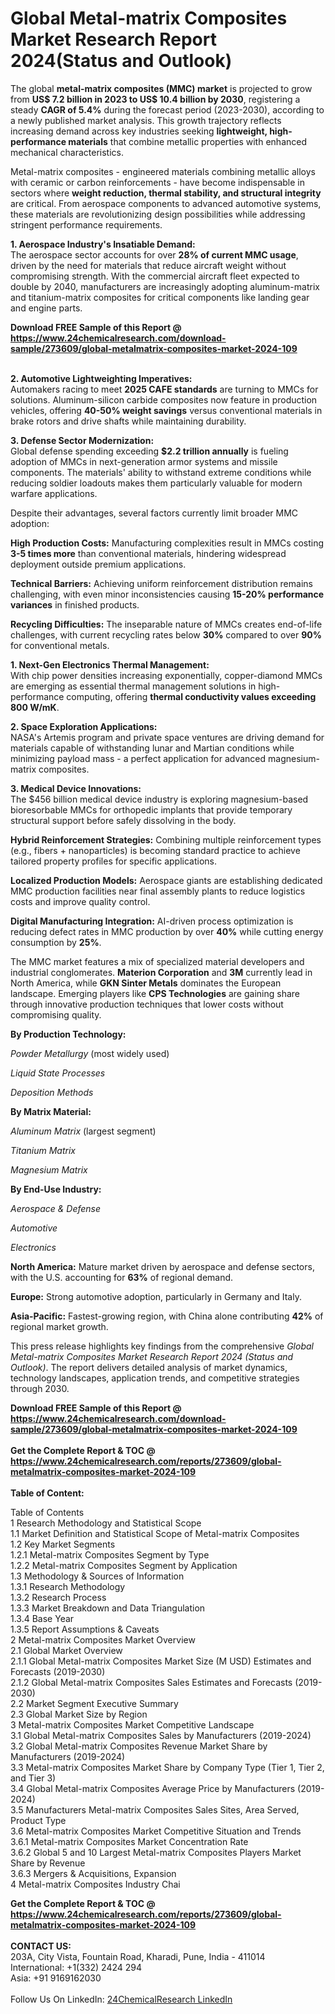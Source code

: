 <h1>Global Metal-matrix Composites Market Research Report 2024(Status and Outlook)</h1><p>The global <strong>metal-matrix composites (MMC) market</strong> is projected to grow from <strong>US$ 7.2 billion in 2023 to US$ 10.4 billion by 2030</strong>, registering a steady <strong>CAGR of 5.4%</strong> during the forecast period (2023-2030), according to a newly published market analysis. This growth trajectory reflects increasing demand across key industries seeking <strong>lightweight, high-performance materials</strong> that combine metallic properties with enhanced mechanical characteristics.</p><p>Metal-matrix composites - engineered materials combining metallic alloys with ceramic or carbon reinforcements - have become indispensable in sectors where <strong>weight reduction, thermal stability, and structural integrity</strong> are critical. From aerospace components to advanced automotive systems, these materials are revolutionizing design possibilities while addressing stringent performance requirements.</p><p><strong>1. Aerospace Industry's Insatiable Demand:</strong><br>
The aerospace sector accounts for over <strong>28% of current MMC usage</strong>, driven by the need for materials that reduce aircraft weight without compromising strength. With the commercial aircraft fleet expected to double by 2040, manufacturers are increasingly adopting aluminum-matrix and titanium-matrix composites for critical components like landing gear and engine parts.</p><div><b>Download FREE Sample of this Report @ 
            <a href="https://www.24chemicalresearch.com/download-sample/273609/global-metalmatrix-composites-market-2024-109">
            https://www.24chemicalresearch.com/download-sample/273609/global-metalmatrix-composites-market-2024-109</a></b></div><br><p><strong>2. Automotive Lightweighting Imperatives:</strong><br>
Automakers racing to meet <strong>2025 CAFE standards</strong> are turning to MMCs for solutions. Aluminum-silicon carbide composites now feature in production vehicles, offering <strong>40-50% weight savings</strong> versus conventional materials in brake rotors and drive shafts while maintaining durability.</p><p><strong>3. Defense Sector Modernization:</strong><br>
Global defense spending exceeding <strong>$2.2 trillion annually</strong> is fueling adoption of MMCs in next-generation armor systems and missile components. The materials' ability to withstand extreme conditions while reducing soldier loadouts makes them particularly valuable for modern warfare applications.</p><p>Despite their advantages, several factors currently limit broader MMC adoption:</p><p><strong>High Production Costs:</strong> Manufacturing complexities result in MMCs costing <strong>3-5 times more</strong> than conventional materials, hindering widespread deployment outside premium applications.</p><p><strong>Technical Barriers:</strong> Achieving uniform reinforcement distribution remains challenging, with even minor inconsistencies causing <strong>15-20% performance variances</strong> in finished products.</p><p><strong>Recycling Difficulties:</strong> The inseparable nature of MMCs creates end-of-life challenges, with current recycling rates below <strong>30%</strong> compared to over <strong>90%</strong> for conventional metals.</p><p><strong>1. Next-Gen Electronics Thermal Management:</strong><br>
With chip power densities increasing exponentially, copper-diamond MMCs are emerging as essential thermal management solutions in high-performance computing, offering <strong>thermal conductivity values exceeding 800 W/mK</strong>.</p><p><strong>2. Space Exploration Applications:</strong><br>
NASA's Artemis program and private space ventures are driving demand for materials capable of withstanding lunar and Martian conditions while minimizing payload mass - a perfect application for advanced magnesium-matrix composites.</p><p><strong>3. Medical Device Innovations:</strong><br>
The $456 billion medical device industry is exploring magnesium-based bioresorbable MMCs for orthopedic implants that provide temporary structural support before safely dissolving in the body.</p><p><strong>Hybrid Reinforcement Strategies:</strong> Combining multiple reinforcement types (e.g., fibers + nanoparticles) is becoming standard practice to achieve tailored property profiles for specific applications.</p><p><strong>Localized Production Models:</strong> Aerospace giants are establishing dedicated MMC production facilities near final assembly plants to reduce logistics costs and improve quality control.</p><p><strong>Digital Manufacturing Integration:</strong> AI-driven process optimization is reducing defect rates in MMC production by over <strong>40%</strong> while cutting energy consumption by <strong>25%</strong>.</p><p>The MMC market features a mix of specialized material developers and industrial conglomerates. <strong>Materion Corporation</strong> and <strong>3M</strong> currently lead in North America, while <strong>GKN Sinter Metals</strong> dominates the European landscape. Emerging players like <strong>CPS Technologies</strong> are gaining share through innovative production techniques that lower costs without compromising quality.</p><p><strong>By Production Technology:</strong></p><p><em>Powder Metallurgy</em> (most widely used)</p><p><em>Liquid State Processes</em></p><p><em>Deposition Methods</em></p><p><strong>By Matrix Material:</strong></p><p><em>Aluminum Matrix</em> (largest segment)</p><p><em>Titanium Matrix</em></p><p><em>Magnesium Matrix</em></p><p><strong>By End-Use Industry:</strong></p><p><em>Aerospace &amp; Defense</em></p><p><em>Automotive</em></p><p><em>Electronics</em></p><p><strong>North America:</strong> Mature market driven by aerospace and defense sectors, with the U.S. accounting for <strong>63%</strong> of regional demand.</p><p><strong>Europe:</strong> Strong automotive adoption, particularly in Germany and Italy.</p><p><strong>Asia-Pacific:</strong> Fastest-growing region, with China alone contributing <strong>42%</strong> of regional market growth.</p><p>This press release highlights key findings from the comprehensive <em>Global Metal-matrix Composites Market Research Report 2024 (Status and Outlook)</em>. The report delivers detailed analysis of market dynamics, technology landscapes, application trends, and competitive strategies through 2030.</p><div><b>Download FREE Sample of this Report @ 
            <a href="https://www.24chemicalresearch.com/download-sample/273609/global-metalmatrix-composites-market-2024-109">
            https://www.24chemicalresearch.com/download-sample/273609/global-metalmatrix-composites-market-2024-109</a></b></div><br><div><b>Get the Complete Report & TOC @ 
            <a href="https://www.24chemicalresearch.com/reports/273609/global-metalmatrix-composites-market-2024-109">
            https://www.24chemicalresearch.com/reports/273609/global-metalmatrix-composites-market-2024-109</a></b></div><br>
            <b>Table of Content:</b><p>Table of Contents<br />
1 Research Methodology and Statistical Scope<br />
1.1 Market Definition and Statistical Scope of Metal-matrix Composites<br />
1.2 Key Market Segments<br />
1.2.1 Metal-matrix Composites Segment by Type<br />
1.2.2 Metal-matrix Composites Segment by Application<br />
1.3 Methodology & Sources of Information<br />
1.3.1 Research Methodology<br />
1.3.2 Research Process<br />
1.3.3 Market Breakdown and Data Triangulation<br />
1.3.4 Base Year<br />
1.3.5 Report Assumptions & Caveats<br />
2 Metal-matrix Composites Market Overview<br />
2.1 Global Market Overview<br />
2.1.1 Global Metal-matrix Composites Market Size (M USD) Estimates and Forecasts (2019-2030)<br />
2.1.2 Global Metal-matrix Composites Sales Estimates and Forecasts (2019-2030)<br />
2.2 Market Segment Executive Summary<br />
2.3 Global Market Size by Region<br />
3 Metal-matrix Composites Market Competitive Landscape<br />
3.1 Global Metal-matrix Composites Sales by Manufacturers (2019-2024)<br />
3.2 Global Metal-matrix Composites Revenue Market Share by Manufacturers (2019-2024)<br />
3.3 Metal-matrix Composites Market Share by Company Type (Tier 1, Tier 2, and Tier 3)<br />
3.4 Global Metal-matrix Composites Average Price by Manufacturers (2019-2024)<br />
3.5 Manufacturers Metal-matrix Composites Sales Sites, Area Served, Product Type<br />
3.6 Metal-matrix Composites Market Competitive Situation and Trends<br />
3.6.1 Metal-matrix Composites Market Concentration Rate<br />
3.6.2 Global 5 and 10 Largest Metal-matrix Composites Players Market Share by Revenue<br />
3.6.3 Mergers & Acquisitions, Expansion<br />
4 Metal-matrix Composites Industry Chai</p><div><b>Get the Complete Report & TOC @ 
            <a href="https://www.24chemicalresearch.com/reports/273609/global-metalmatrix-composites-market-2024-109">
            https://www.24chemicalresearch.com/reports/273609/global-metalmatrix-composites-market-2024-109</a></b></div><br><b>CONTACT US:</b><br>
            203A, City Vista, Fountain Road, Kharadi, Pune, India - 411014<br>
            International: +1(332) 2424 294<br>
            Asia: +91 9169162030 <br><br>
            Follow Us On LinkedIn: <a href="https://www.linkedin.com/company/24chemicalresearch/">24ChemicalResearch LinkedIn</a>